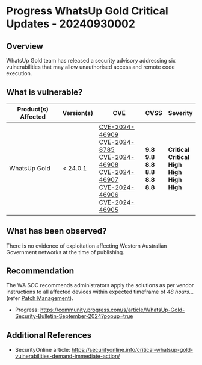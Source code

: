 # Progress WhatsUp Gold Critical Updates - 20240930002

## Overview

WhatsUp Gold team has released a security advisory addressing six vulnerabilities that may allow unauthorised access and remote code execution.

## What is vulnerable?

| Product(s) Affected | Version(s) | CVE                                                                                                                                                                                                                                                                                                                                                                                                                       | CVSS                                                                 | Severity                                                                      |
| ------------------- | ---------- | ------------------------------------------------------------------------------------------------------------------------------------------------------------------------------------------------------------------------------------------------------------------------------------------------------------------------------------------------------------------------------------------------------------------------- | -------------------------------------------------------------------- | ----------------------------------------------------------------------------- |
| WhatsUp Gold        | \< 24.0.1  | [CVE-2024-46909](https://nvd.nist.gov/vuln/detail/CVE-2024-46909) <br>[CVE-2024-8785](https://nvd.nist.gov/vuln/detail/CVE-2024-8785)<br>[CVE-2024-46908](https://nvd.nist.gov/vuln/detail/CVE-2024-46908)<br>[CVE-2024-46907](https://nvd.nist.gov/vuln/detail/CVE-2024-46907)<br>[CVE-2024-46906](https://nvd.nist.gov/vuln/detail/CVE-2024-46906)<br>[CVE-2024-46905](https://nvd.nist.gov/vuln/detail/CVE-2024-46905) | **9.8** <br> **9.8**<br> **8.8**<br> **8.8**<br> **8.8**<br> **8.8** | **Critical**<br>**Critical** <br>**High**<br>**High**<br>**High**<br>**High** |

## What has been observed?

There is no evidence of exploitation affecting Western Australian Government networks at the time of publishing.

## Recommendation

The WA SOC recommends administrators apply the solutions as per vendor instructions to all affected devices within expected timeframe of *48 hours...* (refer [Patch Management](../guidelines/patch-management.md)).

- Progress: <https://community.progress.com/s/article/WhatsUp-Gold-Security-Bulletin-September-2024?popup=true>

## Additional References

- SecurityOnline article: <https://securityonline.info/critical-whatsup-gold-vulnerabilities-demand-immediate-action/>
